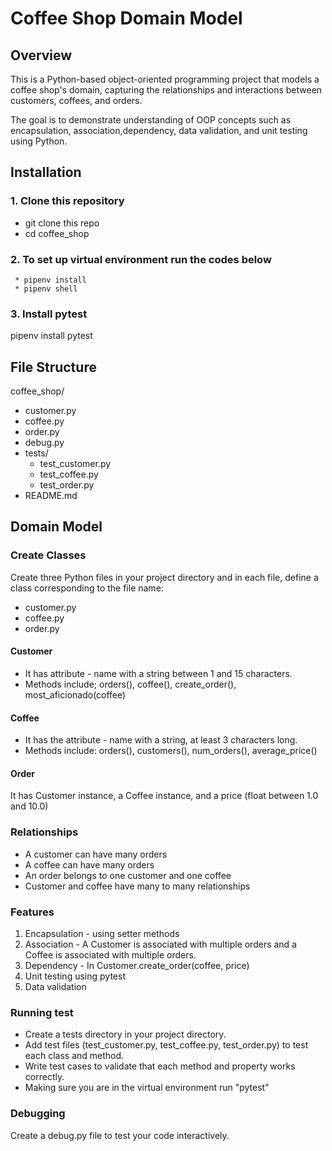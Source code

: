 # Coffee Shop Domain Model
## Overview
This is a Python-based object-oriented programming project that models a coffee shop's domain, capturing the relationships and interactions between customers, coffees, and orders.

The goal is to demonstrate understanding of OOP concepts such as encapsulation, association,dependency, data validation, and unit testing using Python.

## Installation
### 1. Clone this repository
- git clone this repo
- cd coffee_shop

### 2. To set up virtual environment run the codes below
     * pipenv install
     * pipenv shell

### 3. Install pytest
pipenv install pytest

## File Structure
coffee_shop/
 - customer.py
 - coffee.py
 - order.py
 - debug.py
 - tests/
     - test_customer.py
     - test_coffee.py
     - test_order.py
 - README.md

## Domain Model
### Create Classes
Create three Python files in your project directory and in each file, define a class corresponding to the file name:
 - customer.py
 - coffee.py
 - order.py

#### Customer
- It has attribute - name with a string between 1 and 15 characters.
- Methods include; orders(), coffee(), create_order(), most_aficionado(coffee)

#### Coffee
- It has the attribute - name with a string, at least 3 characters long.
- Methods include: orders(), customers(), num_orders(), average_price()

#### Order
It has Customer instance, a Coffee instance, and a price (float between 1.0 and 10.0)

### Relationships
- A customer can have many orders
- A coffee can have many orders
- An order belongs to one customer and one coffee
- Customer and coffee have many to many relationships

### Features
1. Encapsulation - using setter methods
2. Association - A Customer is associated with multiple orders and a Coffee is associated with multiple orders.
3. Dependency - In Customer.create_order(coffee, price)
4. Unit testing using pytest
5. Data validation

### Running test
* Create a tests directory in your project directory.
* Add test files (test_customer.py, test_coffee.py, test_order.py) to test each class and method.
* Write test cases to validate that each method and property works correctly.
* Making sure you are in the virtual environment run "pytest"

### Debugging
Create a debug.py file to test your code interactively.
